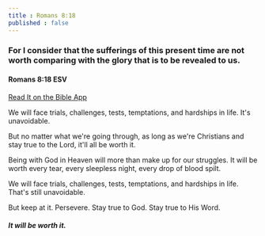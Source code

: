 ```yaml
---
title : Romans 8:18
published : false
---
```

<h3>For I consider that the sufferings of this present time are not worth comparing with the glory that is to be revealed to us.</h2>
<h4>Romans 8:18 ESV</h4>
<a href = "https://bible.com/bible/59/rom.8.18.ESV">Read It on the Bible App </a>
<p>We will face trials, challenges, tests, temptations, and hardships in life. It's unavoidable.</p>
<p>But no matter what we're going through, as long as we're Christians and stay true to the Lord, it'll all be worth it.</p>
<p>Being with God in Heaven will more than make up for our struggles. It will be worth every tear, every sleepless night, every drop of blood spilt.</p>
<p>We will face trials, challenges, tests, temptations, and hardships in life. That's still unavoidable.</p>
<p>But keep at it. Persevere. Stay true to God. Stay true to His Word.</p>
<h5>It will be worth it.</h5>
